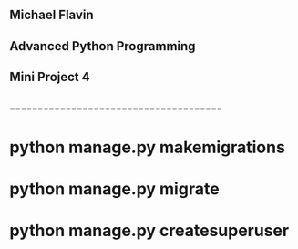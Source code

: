 ## Michael Flavin
## Advanced Python Programming
## Mini Project 4

## --------------------------------------

# python manage.py makemigrations

# python manage.py migrate

# python manage.py createsuperuser